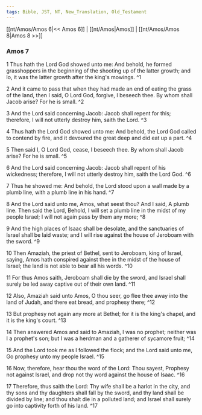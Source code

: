 ```yaml
---
tags: Bible, JST, NT, New_Translation, Old_Testament
---
```


[[nt/Amos/Amos 6|<< Amos 6]] | [[nt/Amos|Amos]] | [[nt/Amos/Amos 8|Amos 8 >>]]

### Amos 7

1 Thus hath the Lord God showed unto me: And behold, he formed grasshoppers in the beginning of the shooting up of the latter growth; and lo, it was the latter growth after the king\'s mowings.  ^1

2 And it came to pass that when they had made an end of eating the grass of the land, then I said, O Lord God, forgive, I beseech thee. By whom shall Jacob arise? For he is small.  ^2

3 And the Lord said concerning Jacob: Jacob shall repent for this; therefore, I will not utterly destroy him, saith the Lord.  ^3

4 Thus hath the Lord God showed unto me: And behold, the Lord God called to contend by fire, and it devoured the great deep and did eat up a part.  ^4

5 Then said I, O Lord God, cease, I beseech thee. By whom shall Jacob arise? For he is small.  ^5

6 And the Lord said concerning Jacob: Jacob shall repent of his wickedness; therefore, I will not utterly destroy him, saith the Lord God.  ^6

7 Thus he showed me: And behold, the Lord stood upon a wall made by a plumb line, with a plumb line in his hand.  ^7

8 And the Lord said unto me, Amos, what seest thou? And I said, A plumb line. Then said the Lord, Behold, I will set a plumb line in the midst of my people Israel; I will not again pass by them any more;  ^8

9 And the high places of Isaac shall be desolate, and the sanctuaries of Israel shall be laid waste; and I will rise against the house of Jeroboam with the sword.  ^9

10 Then Amaziah, the priest of Bethel, sent to Jeroboam, king of Israel, saying, Amos hath conspired against thee in the midst of the house of Israel; the land is not able to bear all his words.  ^10

11 For thus Amos saith, Jeroboam shall die by the sword, and Israel shall surely be led away captive out of their own land.  ^11

12 Also, Amaziah said unto Amos, O thou seer, go flee thee away into the land of Judah, and there eat bread, and prophesy there;  ^12

13 But prophesy not again any more at Bethel; for it is the king\'s chapel, and it is the king\'s court.  ^13

14 Then answered Amos and said to Amaziah, I was no prophet; neither was I a prophet\'s son; but I was a herdman and a gatherer of sycamore fruit;  ^14

15 And the Lord took me as I followed the flock; and the Lord said unto me, Go prophesy unto my people Israel.  ^15

16 Now, therefore, hear thou the word of the Lord: Thou sayest, Prophesy not against Israel, and drop not thy word against the house of Isaac.  ^16

17 Therefore, thus saith the Lord: Thy wife shall be a harlot in the city, and thy sons and thy daughters shall fall by the sword, and thy land shall be divided by line; and thou shalt die in a polluted land; and Israel shall surely go into captivity forth of his land.  ^17

 
